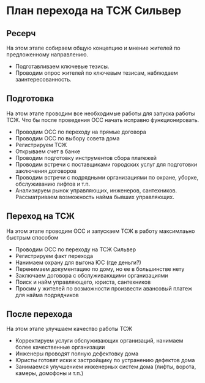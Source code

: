 # План перехода на ТСЖ Сильвер

## Ресерч

На этом этапе собираем общую концепцию и мнение жителей по предложенному направлению.

- Подготавливаем ключевые тезисы.
- Проводим опрос жителей по ключевым тезисам, наблюдаем заинтересованность.

## Подготовка

На этом этапе проводим все необходимые работы для запуска работы ТСЖ. Что бы после проведения ОСС начать исправно функционировать.

- Проводим ОСС по переходу на прямые договора
- Проводим ОСС по выбору совета дома
- Регистрируем ТСЖ
- Открываем счет в банке
- Проводим подготовку инструментов сбора платежей
- Проводим встречи с поставщиками городских услуг для подготовки заключения договоров
- Проводим встречи с подрядными организациями по охране, уборке, обслуживанию лифтов и т.п.
- Анализируем рынок управляющих, инженеров, сантехников. Рассматриваем возможность найма бывших управляющих.

## Переход на ТСЖ

На этом этапе проводим ОСС и запускаем ТСЖ в работу максимлаьно быстрым способом

- Проводим ОСС по переходу на ТСЖ Сильвер
- Регистрируем факт перехода
- Нанимаем охрану для выгона ЮС (где деньги?)
- Перенимаем документацию по дому, но ее в большинстве нету
- Заключаем договора с обслуживающими организациями
- Поиск и найм управляющего, юриста, сантехников
- Просим у жителей по возможности произвести авансовый платеж для найма подрядчиков

## После перехода

На этом этапе улучшаем качество работы ТСЖ

- Корректируем услуги обслуживающих организаций, нанимаем более качественные организации
- Инженеры проводят полную дефектовку дома
- Юристы готовят иски к застройщику по устранению дефектов дома
- Занимаемся улучшением инженерных систем дома (лифты, ворота, камеры, домофоны и т.п.)
